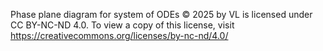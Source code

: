 Phase plane diagram for system of ODEs © 2025 by VL is licensed under CC BY-NC-ND 4.0. To view a copy of this license, visit https://creativecommons.org/licenses/by-nc-nd/4.0/
